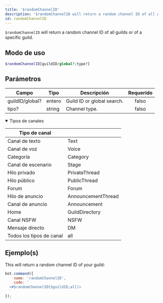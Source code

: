 ```yaml
---
title: '$randomChannelID'
description: '$randomChannelID will return a random channel ID of all guilds or of a specific guild.'
id: randomChannelID
---
```


`$randomChannelID` will return a random channel ID of all guilds or of a specific guild.

## Modo de uso

```php
$randomChannelID[guildID/global?;type?]
```

## Parámetros

| Campo           | Tipo   | Descripción                | Requerido |
| --------------- | ------ | -------------------------- |:---------:|
| guildID/global? | entero | Guild ID or global search. |   falso   |
| tipo?           | string | Channel type.              |   falso   |

<details open>
  <summary>Tipos de canales</summary>

| Tipo de canal            |                    |
| ------------------------ | ------------------ |
| Canal de texto           | Text               |
| Canal de voz             | Voice              |
| Categoría                | Category           |
| Canal de escenario       | Stage              |
| Hilo privado             | PrivateThread      |
| Hilo público             | PublicThread       |
| Forum                    | Forum              |
| Hilo de anuncio          | AnnouncementThread |
| Canal de anuncio         | Announcement       |
| Home                     | GuildDirectory     |
| Canal NSFW               | NSFW               |
| Mensaje directo          | DM                 |
| Todos los tipos de canal | all                |

</details>

## Ejemplo(s)

This will return a random channel ID of your guild:

```javascript
bot.command({
    name: 'randomChannelID',
    code: `
  <#$randomChannelID[$guildID;all]>
  `
});
```
